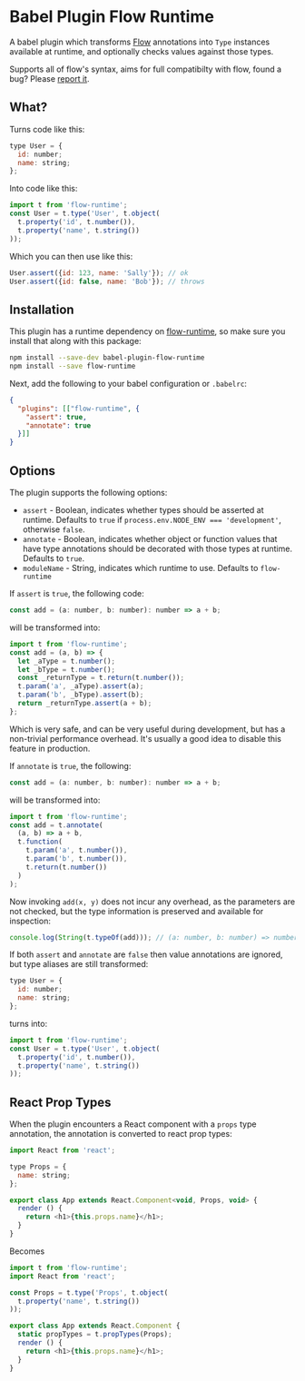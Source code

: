 # Babel Plugin Flow Runtime

A babel plugin which transforms [Flow](https://flowtype.org/) annotations into `Type` instances available at runtime, and optionally checks values against those types.

Supports all of flow's syntax, aims for full compatibilty with flow, found a bug? Please [report it](https://github.com/codemix/flow-runtime/issues).


## What?

Turns code like this:

```js
type User = {
  id: number;
  name: string;
};
```

Into code like this:

```js
import t from 'flow-runtime';
const User = t.type('User', t.object(
  t.property('id', t.number()),
  t.property('name', t.string())
));
```

Which you can then use like this:

```js
User.assert({id: 123, name: 'Sally'}); // ok
User.assert({id: false, name: 'Bob'}); // throws
```


## Installation

This plugin has a runtime dependency on [flow-runtime](https://github.com/codemix/flow-runtime/tree/master/packages/flow-runtime), so make sure you install that along with this package:

```sh
npm install --save-dev babel-plugin-flow-runtime
npm install --save flow-runtime
```

Next, add the following to your babel configuration or `.babelrc`:

```json
{
  "plugins": [["flow-runtime", {
    "assert": true,
    "annotate": true
  }]]
}
```

## Options

The plugin supports the following options:

- `assert` - Boolean, indicates whether types should be asserted at runtime. Defaults to `true` if `process.env.NODE_ENV === 'development'`, otherwise `false`.
- `annotate` - Boolean, indicates whether object or function values that have type annotations should be decorated with those types at runtime. Defaults to `true`.
- `moduleName` - String, indicates which runtime to use. Defaults to `flow-runtime`


If `assert` is `true`, the following code:
```js
const add = (a: number, b: number): number => a + b;
```
will be transformed into:
```js
import t from 'flow-runtime';
const add = (a, b) => {
  let _aType = t.number();
  let _bType = t.number();
  const _returnType = t.return(t.number());
  t.param('a', _aType).assert(a);
  t.param('b', _bType).assert(b);
  return _returnType.assert(a + b);
};
```

Which is very safe, and can be very useful during development, but has a non-trivial performance overhead. It's usually a good idea to disable this feature in production.


If `annotate` is `true`, the following:
```js
const add = (a: number, b: number): number => a + b;
```
will be transformed into:
```js
import t from 'flow-runtime';
const add = t.annotate(
  (a, b) => a + b,
  t.function(
    t.param('a', t.number()),
    t.param('b', t.number()),
    t.return(t.number())
  )
);
```

Now invoking `add(x, y)` does not incur any overhead, as the parameters are not checked, but the type information is preserved and available for inspection:
```js
console.log(String(t.typeOf(add))); // (a: number, b: number) => number
```

If both `assert` and `annotate` are `false` then value annotations are ignored, but type aliases are still transformed:
```js
type User = {
  id: number;
  name: string;
};
```
turns into:
```js
import t from 'flow-runtime';
const User = t.type('User', t.object(
  t.property('id', t.number()),
  t.property('name', t.string())
));
```

## React Prop Types

When the plugin encounters a React component with a `props` type annotation, the annotation is converted to react prop types:

```js
import React from 'react';

type Props = {
  name: string;
};

export class App extends React.Component<void, Props, void> {
  render () {
    return <h1>{this.props.name}</h1>;
  }
}
```

Becomes

```js
import t from 'flow-runtime';
import React from 'react';

const Props = t.type('Props', t.object(
  t.property('name', t.string())
));

export class App extends React.Component {
  static propTypes = t.propTypes(Props);
  render () {
    return <h1>{this.props.name}</h1>;
  }
}
```
